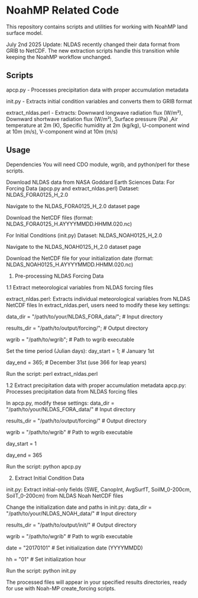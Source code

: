 # NoahMP Related Code

This repository contains scripts and utilities for working with NoahMP land surface model.

July 2nd 2025 Update:
NLDAS recently changed their data format from GRIB to NetCDF. The new extraction scripts  handle this transition while keeping the NoahMP workflow unchanged.

## Scripts

apcp.py - Processes precipitation data with proper accumulation metadata

init.py - Extracts initial condition variables and converts them to GRIB format

extract_nldas.perl - Extracts: Downward longwave radiation flux (W/m²), Downward shortwave radiation flux (W/m²), Surface pressure (Pa) ,Air temperature at 2m (K), Specific humidity at 2m (kg/kg), U-component wind at 10m (m/s), V-component wind at 10m (m/s)

## Usage

Dependencies
You will need CDO module, wgrib, and python/perl for these scripts. 

Download NLDAS data from NASA Goddard Earth Sciences Data:
For Forcing Data (apcp.py and extract_nldas.perl)
  Dataset: NLDAS_FORA0125_H_2.0

  Navigate to the NLDAS_FORA0125_H_2.0 dataset page
  
  Download the NetCDF files (format: NLDAS_FORA0125_H.AYYYYMMDD.HHMM.020.nc)

For Initial Conditions (init.py)
  Dataset: NLDAS_NOAH0125_H_2.0

  Navigate to the NLDAS_NOAH0125_H_2.0 dataset page
  
  Download the NetCDF file for your initialization date (format: NLDAS_NOAH0125_H.AYYYYMMDD.HHMM.020.nc)

1. Pre-processing NLDAS Forcing Data

  1.1 Extract meteorological variables from NLDAS forcing files
  
  extract_nldas.perl: Extracts individual meteorological variables from NLDAS NetCDF files
  In extract_nldas.perl, users need to modify these key settings:
  
  data_dir = "/path/to/your/NLDAS_FORA_data/";     # Input directory
  
  results_dir = "/path/to/output/forcing/";        # Output directory  
  
  wgrib = "/path/to/wgrib";                        # Path to wgrib executable

  Set the time period (Julian days):
  day_start = 1;     # January 1st
  
  day_end = 365;     # December 31st (use 366 for leap years)

Run the script:
perl extract_nldas.perl

  1.2 Extract precipitation data with proper accumulation metadata
  apcp.py: Processes precipitation data from NLDAS forcing files

  In apcp.py, modify these settings:
  data_dir = "/path/to/your/NLDAS_FORA_data/"      # Input directory
  
  results_dir = "/path/to/output/forcing/"               # Output directory
  
  wgrib = "/path/to/wgrib"                               # Path to wgrib executable

  day_start = 1
  
  day_end = 365
  
Run the script:
python apcp.py

  2. Extract Initial Condition Data

  init.py: Extract initial-only fields (SWE, CanopInt, AvgSurfT, SoilM_0-200cm, SoilT_0-200cm) from NLDAS Noah NetCDF files
  
  Change the initialization date and paths in init.py:
  data_dir = "/path/to/your/NLDAS_NOAH_data/"      # Input directory  
  
  results_dir = "/path/to/output/init/"            # Output directory
  
  wgrib = "/path/to/wgrib"                         # Path to wgrib executable

  date = "20170101"   # Set initialization date (YYYYMMDD)
  
  hh = "01"           # Set initialization hour

Run the script:
python init.py

The processed files will appear in your specified results directories, ready for use with Noah-MP create_forcing scripts.
